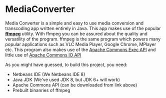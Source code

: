 MediaConverter
==============

Media Converter is a simple and easy to use media conversion and transcoding app written entirely in Java.
This app makes use of the popular [**__ffmpeg__**](http://ffmpeg.org "FFMpeg Project Homepage") utility. With ffmpeg you can be assured about the quality and versatility of the program.
ffmpeg is the same program which powers many popular applications such as VLC Media Player, Google Chrome, MPlayer etc. This program also makes use of the [Apache Commons Exec API](http://commons.apache.org/proper/commons-exec/) and little use of [Apache Commons IO API](http://commons.apache.org/proper/commons-io/)

As you might have guessed, to build this project, you need:
* Netbeans IDE (We Netbeans IDE 8)
* Java JDK (We've used JDK 8, but JDK 6+ will work)
* Apache Commons API (can be downloaded from link above)
* Prebuilt binanries of ffmpeg